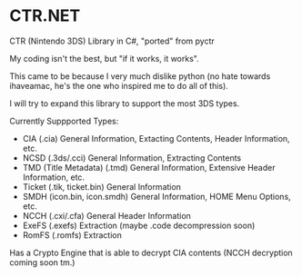 # CTR.NET

CTR (Nintendo 3DS) Library in C#, "ported" from pyctr

My coding isn't the best, but "if it works, it works".

This came to be because I very much dislike python (no hate towards ihaveamac, he's the one who inspired me to do all of this).

I will try to expand this library to support the most 3DS types.

Currently Suppported Types:

- CIA (.cia) General Information, Extacting Contents, Header Information, etc.
- NCSD (.3ds/.cci) General Information, Extracting Contents
- TMD (Title Metadata) (.tmd) General Information, Extensive Header Information, etc.
- Ticket (.tik, ticket.bin) General Information
- SMDH (icon.bin, icon.smdh) General Information, HOME Menu Options, etc.
- NCCH (.cxi/.cfa) General Header Information
- ExeFS (.exefs) Extraction (maybe .code decompression soon)
- RomFS (.romfs) Extraction

Has a Crypto Engine that is able to decrypt CIA contents (NCCH decryption coming soon tm.)
